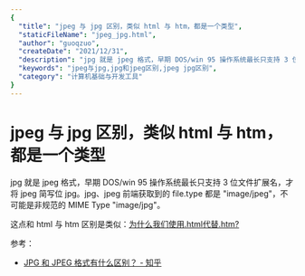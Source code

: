 ```yaml
---
{
  "title": "jpeg 与 jpg 区别，类似 html 与 htm，都是一个类型",
  "staticFileName": "jpeg_jpg.html",
  "author": "guoqzuo",
  "createDate": "2021/12/31",
  "description": "jpg 就是 jpeg 格式，早期 DOS/win 95 操作系统最长只支持 3 位文件扩展名，才将 jpeg 简写位 jpg。jpg、jpeg 前端获取到的 file.type 都是 'image/jpeg'，不可能是非规范的 MIME Type 'image/jpg'。",
  "keywords": "jpeg与jpg,jpg和jpeg区别,jpeg jpg区别",
  "category": "计算机基础与开发工具"
}
---
```


# jpeg 与 jpg 区别，类似 html 与 htm，都是一个类型

jpg 就是 jpeg 格式，早期 DOS/win 95 操作系统最长只支持 3 位文件扩展名，才将 jpeg 简写位 jpg。jpg、jpeg 前端获取到的 file.type 都是 "image/jpeg"，不可能是非规范的 MIME Type "image/jpg"。

这点和 html 与 htm 区别是类似：[为什么我们使用.html代替.htm?](http://zuo11.com/blog/2019/12/htm.html)

参考：

- [JPG 和 JPEG 格式有什么区别？ - 知乎](https://www.zhihu.com/question/20329498)
